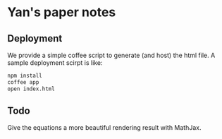 # Yan's paper notes

## Deployment

We provide a simple coffee script to generate (and host) the html file. A sample deployment scirpt is like:

```bash
npm install
coffee app
open index.html
```

## Todo

Give the equations a more beautiful rendering result with MathJax.
